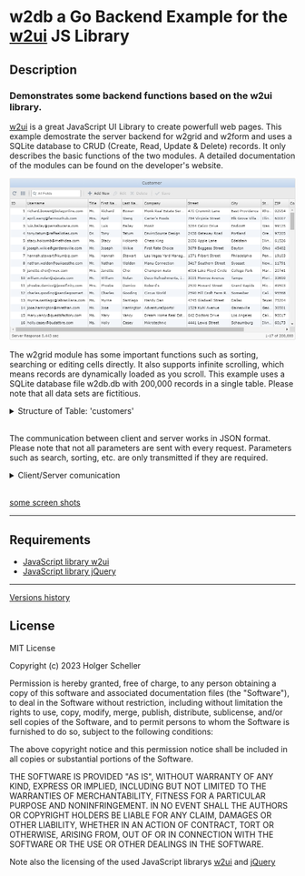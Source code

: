 w2db a Go Backend Example for the [w2ui](https://w2ui.com/) JS Library
==========

## Description
### Demonstrates some backend functions based on the w2ui library.
[w2ui](https://w2ui.com/) is a great JavaScript UI Library to create powerfull web pages. This example demostrate the server backend for w2grid and w2form and uses a SQLite database to CRUD (Create, Read, Update & Delete) records. It only describes the basic functions of the two modules. A detailed documentation of the modules can be found on the developer's website. 

![img001](./doc/img-01.png)

The w2grid module has some important functions such as sorting, searching or editing cells directly. It also supports infinite scrolling, which means records are dynamically loaded as you scroll. This example uses a SQLite database file w2db.db with 200,000 records in a single table. Please note that all data sets are fictitious.

<details><summary>Structure of Table: 'customers'</summary>
<p>
<br/>
<h5>
<table>
<tr><td>ID</td><td>Name</td><td>Type</td><td>Description</td></tr>
<tr><td>1</td><td>recid</td><td>integer</td><td>Autoincrement record id</td></tr>
<tr><td>2</td><td>usr</td><td>nvarchar(64)</td><td>Email address as username</td></tr>
<tr><td>3</td><td>pwd</td><td>nvarchar(32)</td><td>Password</td></tr>
<tr><td>4</td><td>title</td><td>nvarchar(12)</td><td>Title</td></tr>
<tr><td>5</td><td>fname</td><td>nvarchar(32)</td><td>First Name</td></tr>
<tr><td>6</td><td>lname</td><td>nvarchar(32)</td><td>Last Name</td></tr>
<tr><td>7</td><td>company</td><td>nvarchar(48)</td><td>Company Name</td></tr>
<tr><td>8</td><td>street</td><td>nvarchar(48)</td><td>Street address</td></tr>
<tr><td>9</td><td>city</td><td>nvarchar(48)</td><td>City address</td></tr>
<tr><td>10</td><td>state</td><td>nvarchar(32)</td><td>State address</td></tr>
<tr><td>11</td><td>zip</td><td>nvarchar(8)</td><td>ZIP Code</td></tr>
<tr><td>12</td><td>country</td><td>char(2)</td><td>Alpha-2 Country Code</td></tr>
<tr><td>12</td><td>phone</td><td>nvarchar(20)</td><td>Phone number</td></tr>

</table>
</h5>
</p>
</details><br/>

The communication between client and server works in JSON format. Please note that not all parameters are sent with every request. Parameters such as search, sorting, etc. are only transmitted if they are required.

<details><summary>Client/Server comunication</summary>

Client request:
```json
request: {
    "limit": 100,
    "offset": 0,
    "searchLogic": "OR",
    "search": [
        {"field": "fname", "type": "text", "operator": "begins", "value": "sche"},
        {"field": "lname", "type": "text", "operator": "begins", "value": "sche"}
    ],
    "sort": [
        {"field": "usr", "direction": "asc"}
    ]
}
```
If successful, the client expects the following data from the server.
```json
{
    "status": "success",
    "total": 200000,
    "records": [
        {"recid": 1, "usr": "richard.bowen@bolagonline.com", "pwd": "si0yoh7Eey3", "title": "Mr.", ... "phone": "+1-401-996-3972"},
        {"recid": 2, "usr": "april.wang@farmouthub.com", "pwd": "roch0Eich", "title": "Mrs.", ... "phone": "+1-773-569-0935"},
        {"recid": 3, "usr": "luis.bailey@pernabucana.com", "pwd": "Ahl3giegah", "title": "Mr.", ... "phone": "+1-509-657-4729"},
        {... till recid=100}
    ]
}
```
If there is an error, the server sends an error message.
```json
{
    "status": "error",
    "message": "error-message"
}
```
To delete a record (toolbar-button 'Delete'), the following request will be sent to the server.
```json
request: {
    "action": "delete",
    "recid": [565]
}
```
To save changes made with inline editing (toolbar-button 'Save'), the following request will be send to the server. 
```json
request: {
    "action": "save",
    "changes": [
        {"recid": 1, "usr": "richard.bowen@extech.com", "pwd": "si@122gTxMO"},
        {"recid": 2, "pwd": "EiGuudeW!3"},
    ]
}
```
The server response of successful delete or save can be: 
```json
{
    "status": "success"
}
```
and on error:
```json
{
    "status": "error",
    "message": "error-message"
}
```
The w2form module provides another way to edit or add records. This is used for the Add New and Edit toolbar buttons. The communication between client and server is shown below.</br>
Request a record:
```json
{
    "cmd": "get",
    "name": "form",
    "recid": [10]
}
```
Response a record:
```json
{
    "status": "success",
    "record": {
        "recid": 10,
        "usr": "william.nolan@ajscats.com",
        "pwd": "aiv0Aing9ee",
        "title": "Mr.",
        "fname": "William",
        "lname": "Nolan",
        "company": "Deco Refreshments, Inc.",
        "street": "3031 Monroe Avenue",
        "city": "Tampa",
        "state": "Florida",
        "zip": "33610",
        "country": "US",
        "phone": "+1-941-803-1575"
    }
}
```
Request save this changed record.
```json
request: {
    "cmd": "save",
    "recid": 10,
    "name": "form",
    "record":{
        "recid": 10,
        "usr": "william.nolan@decorefreshments.com",
        "pwd": "aiv0Aing9ee",
        "title": "Mr.",
        "fname": "William",
        "lname": "Nolan",
        "company": "Deco Refreshments, Inc.",
        "street": "3031 Monroe Avenue",
        "city": "Tampa",
        "state": "Florida",
        "zip": "33610",
        "country": "US",
        "phone": "+1-941-803-1575"
    }
}
```
If there is an error, the response is.
```json
{
    "status": "error",
    "message": "error-message"
}
```
</details>
</br>

[some screen shots](./doc/images.md)
<hr/>

## Requirements
* [JavaScript library w2ui](https://w2ui.com/)
* [JavaScript library jQuery](https://jquery.com/)
<hr/>

[Versions history](./doc/version.md)

## License
MIT License

Copyright (c) 2023 Holger Scheller

Permission is hereby granted, free of charge, to any person obtaining a copy
of this software and associated documentation files (the "Software"), to deal
in the Software without restriction, including without limitation the rights
to use, copy, modify, merge, publish, distribute, sublicense, and/or sell
copies of the Software, and to permit persons to whom the Software is
furnished to do so, subject to the following conditions:

The above copyright notice and this permission notice shall be included in all
copies or substantial portions of the Software.

THE SOFTWARE IS PROVIDED "AS IS", WITHOUT WARRANTY OF ANY KIND, EXPRESS OR
IMPLIED, INCLUDING BUT NOT LIMITED TO THE WARRANTIES OF MERCHANTABILITY,
FITNESS FOR A PARTICULAR PURPOSE AND NONINFRINGEMENT. IN NO EVENT SHALL THE
AUTHORS OR COPYRIGHT HOLDERS BE LIABLE FOR ANY CLAIM, DAMAGES OR OTHER
LIABILITY, WHETHER IN AN ACTION OF CONTRACT, TORT OR OTHERWISE, ARISING FROM,
OUT OF OR IN CONNECTION WITH THE SOFTWARE OR THE USE OR OTHER DEALINGS IN THE
SOFTWARE.

Note also the licensing of the used JavaScript librarys [w2ui](https://w2ui.com/) and [jQuery](https://jquery.com/)
